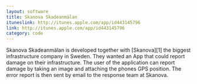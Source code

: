 ```yaml
---
layout: software
title: Skanova Skadeanmälan
ituneslink: http://itunes.apple.com/app/id443145796
link: http://itunes.apple.com/app/id443145796
category: code
---
```


Skanova Skadeanmälan is developed together with [Skanova][1] the biggest infrastructure company in Sweden. They wanted an App that could report damage on their infrastructure. The user of the application can report damage by taking an image and attaching the phones GPS position. The error report is then sent by email to the response team at Skanova.